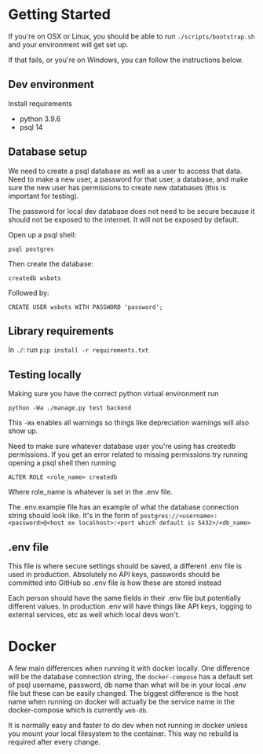 # Getting Started

If you're on OSX or Linux, you should be able to run `./scripts/bootstrap.sh` and your environment will get set up.

If that fails, or you're on Windows, you can follow the instructions below.

## Dev environment

Install requirements
- python 3.9.6
- psql 14

## Database setup

We need to create a psql database as well as a user to access that data.
Need to make a new user, a password for that user, a database, and make sure the new user has permissions to create new databases (this is important for testing).

The password for local dev database does not need to be secure because it should not be exposed to the internet. It will not be exposed by default.

Open up a psql shell:

```
psql postgres
```

Then create the database:

```
createdb wsbots
```

Followed by:

```
CREATE USER wsbots WITH PASSWORD 'password';
```

## Library requirements

In `./`: run `pip install -r requirements.txt`

## Testing locally

Making sure you have the correct python virtual environment run 

`python -Wa ./manage.py test backend`


This `-Wa` enables all warnings so things like depreciation warnings will also show up. 

Need to make sure whatever database user you're using has createdb permissions.
If you get an error related to missing permissions try running opening a psql shell then running

`ALTER ROLE <role_name> createdb`

Where role_name is whatever is set in the .env file.

The .env.example file has an example of what the database connection string should look like.
It's in the form of `postgres://<username>:<password>@<host ex localhost>:<port which default is 5432>/<db_name>`


## .env file

This file is where secure settings should be saved, a different .env file is used in production. Absolutely no API keys, passwords should be committed into GitHub so .env file is how these are stored instead

Each person should have the same fields in their .env file but potentially different values. In production .env will have things like API keys, logging to external services, etc as well which local devs won't.


# Docker

A few main differences when running it with docker locally.
One difference will be the database connection string, the `docker-compose` has a default set of psql username, password, db name than what will be in your local .env file but these can be easily changed.
The biggest difference is the host name when running on docker will actually be the service name in the docker-compose which is currently `web-db`.

It is normally easy and faster to do dev when not running in docker unless you mount your local filesystem to the container. This way no rebuild is required after every change.